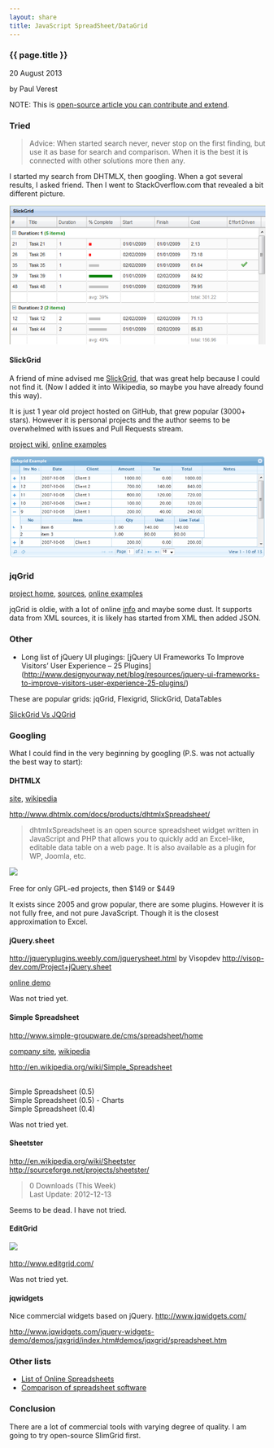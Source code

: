 ```yaml
---
layout: share
title: JavaScript SpreadSheet/DataGrid
---
```


### {{ page.title }}

<p class="meta">20 August 2013</p> by Paul Verest

NOTE: This is [open-source article you can contribute and extend](https://github.com/Nodeclipse/www.nodeclipse.org/tree/gh-pages/_posts).

### Tried

> Advice: When started search never, never stop on the first finding, but use it as base for search and comparison.
When it is the best it is connected with other solutions more then any.

I started my search from DHTMLX, then googling. When a got several results, I asked friend.
Then I went to StackOverflow.com that revealed a bit different picture.

![](/img/share/grid-slickgrid-grouping.PNG) 

#### SlickGrid

A friend of mine advised me [SlickGrid](https://github.com/mleibman/slickgrid), that was great help because I could not find it.
 (Now I added it into Wikipedia, so maybe you have already found this way).
 
It is just 1 year old project hosted on GitHub, that grew popular (3000+ stars).
 However it is personal projects and the author seems to be overwhelmed with issues and Pull Requests stream. 

[project wiki](https://github.com/mleibman/SlickGrid/wiki), [online examples](https://github.com/mleibman/SlickGrid/wiki/Examples)

![](/img/share/grid-jqgrid-subgrid.PNG) 

### jqGrid

[project home](http://www.trirand.com/blog/), [sources](https://github.com/tonytomov/jqGrid), [online examples](http://www.trirand.com/blog/jqgrid/jqgrid.html)

jqGrid is oldie, with a lot of online [info](http://www.trirand.com/blog/?p=1125) and maybe some dust.
It supports data from XML sources, it is likely has started from XML then added JSON.

### Other

- Long list of jQuery UI plugings: 
[jQuery UI Frameworks To Improve Visitors’ User Experience – 25 Plugins]
(http://www.designyourway.net/blog/resources/jquery-ui-frameworks-to-improve-visitors-user-experience-25-plugins/)

These are popular grids: jqGrid, Flexigrid, SlickGrid, DataTables
 
[SlickGrid Vs JQGrid](http://stackoverflow.com/questions/7000048/slickgrid-vs-jqgrid)
 
### Googling 

What I could find in the very beginning by googling (P.S. was not actually the best way to start):

#### DHTMLX

[site](http://www.dhtmlx.com/docs/company.shtml), [wikipedia](http://en.wikipedia.org/wiki/Dhtmlx)

<http://www.dhtmlx.com/docs/products/dhtmlxSpreadsheet/>

> dhtmlxSpreadsheet is an open source spreadsheet widget written in JavaScript and PHP that allows you to quickly add an Excel-like, editable data table on a web page. It is also available as a plugin for WP, Joomla, etc. 

![](http://www.dhtmlx.com/docs/products/dhtmlxSpreadsheet/images/spreadsheet_math.png)

Free for only GPL-ed projects, then $149 or $449

It exists since 2005 and grow popular, there are some plugins. However it is not fully free, and not pure JavaScript.
Though it is the closest approximation to Excel.

#### jQuery.sheet

<http://jqueryplugins.weebly.com/jquerysheet.html> by Visopdev <http://visop-dev.com/Project+jQuery.sheet>

[online demo](http://jquerysheet.googlecode.com/svn/branches/3.x/jquery.sheet.html)

Was not tried yet.

#### Simple Spreadsheet

http://www.simple-groupware.de/cms/spreadsheet/home

[company site](http://www.simple-groupware.de/cms/), [wikipedia](http://en.wikipedia.org/wiki/Simple_Groupware)

http://en.wikipedia.org/wiki/Simple_Spreadsheet

<tbody><tr><td align="center"><a class="urllink" href="http://www.simple-groupware.de/cms/ext/files/SpreadsheetThumbs/simple_spreadsheet_05_en.jpg" rel="nofollow">
<img src="http://www.simple-groupware.de/cms/ext/files/SpreadsheetThumbs/simple_spreadsheet_05_en.jpg" alt=""></a><br>Simple Spreadsheet (0.5)</td><td align="center">
<a class="urllink" href="http://www.simple-groupware.de/cms/ext/files/Spreadsheet/simple_spreadsheet_05_en_charts.jpg" rel="nofollow">
<img src="http://www.simple-groupware.de/cms/ext/files/SpreadsheetThumbs/simple_spreadsheet_05_en_charts.jpg" alt=""></a><br>Simple Spreadsheet (0.5) - Charts</td></tr>
<tr><td>&nbsp;</td><td>&nbsp;</td></tr>
<tr><td align="center"><a class="urllink" href="http://www.simple-groupware.de/cms/ext/files/Spreadsheet/simple_spreadsheet_04_en_offline.jpg" rel="nofollow">
<img src="http://www.simple-groupware.de/cms/ext/files/SpreadsheetThumbs/simple_spreadsheet_04_en_offline.jpg" alt=""></a><br>Simple Spreadsheet (0.4)</td>
</tbody>

Was not tried yet.

#### Sheetster

<http://en.wikipedia.org/wiki/Sheetster> <http://sourceforge.net/projects/sheetster/>

> 0 Downloads (This Week)  
> Last Update: 2012-12-13  

Seems to be dead. I have not tried.

#### EditGrid

![](http://feed.editgrid.com/wordpress/wp-content/uploads/2008/09/MarketMonitor2.png)

http://www.editgrid.com/

Was not tried yet.

#### jqwidgets

Nice commercial widgets based on jQuery. http://www.jqwidgets.com/

<http://www.jqwidgets.com/jquery-widgets-demo/demos/jqxgrid/index.htm#demos/jqxgrid/spreadsheet.htm>

### Other lists

- [List of Online Spreadsheets](http://en.wikipedia.org/wiki/List_of_online_spreadsheets)
- [Comparison of spreadsheet software](http://en.wikipedia.org/wiki/Comparison_of_spreadsheet_software)

### Conclusion

There are a lot of commercial tools with varying degree of quality.
I am going to try open-source SlimGrid first.
